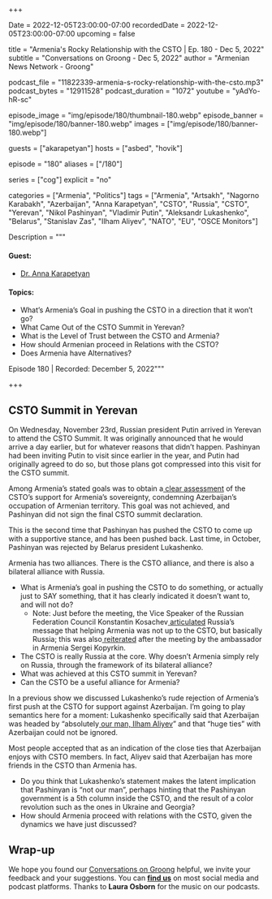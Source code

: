 +++

Date = 2022-12-05T23:00:00-07:00
recordedDate = 2022-12-05T23:00:00-07:00
upcoming = false


title = "Armenia's Rocky Relationship with the CSTO | Ep. 180 - Dec 5, 2022"
subtitle = "Conversations on Groong - Dec 5, 2022"
author = "Armenian News Network - Groong"

podcast_file = "11822339-armenia-s-rocky-relationship-with-the-csto.mp3"
podcast_bytes = "12911528"
podcast_duration = "1072"
youtube = "yAdYo-hR-sc"

episode_image = "img/episode/180/thumbnail-180.webp"
episode_banner = "img/episode/180/banner-180.webp"
images = ["img/episode/180/banner-180.webp"]

guests = ["akarapetyan"]
hosts = ["asbed", "hovik"]

episode = "180"
aliases = ["/180"]

series = ["cog"]
explicit = "no"

categories = ["Armenia", "Politics"]
tags = ["Armenia", "Artsakh", "Nagorno Karabakh", "Azerbaijan", "Anna Karapetyan", "CSTO", "Russia", "CSTO", "Yerevan", "Nikol Pashinyan", "Vladimir Putin", "Aleksandr Lukashenko", "Belarus", "Stanislav Zas", "Ilham Aliyev", "NATO", "EU", "OSCE Monitors"]

Description = """
#### Guest: 
* [Dr. Anna Karapetyan](/guest/akarapetyan)

#### Topics:
* What’s Armenia’s Goal in pushing the CSTO in a direction that it won’t go?
* What Came Out of the CSTO Summit in Yerevan?
* What is the Level of Trust between the CSTO and Armenia?
* How should Armenian proceed in Relations with the CSTO?
* Does Armenia have Alternatives?

Episode 180 | Recorded: December 5, 2022"""

+++

## CSTO Summit in Yerevan

On Wednesday, November 23rd, Russian president Putin arrived in Yerevan to attend the CSTO Summit. It was originally announced that he would arrive a day earlier, but for whatever reasons that didn’t happen. Pashinyan had been inviting Putin to visit since earlier in the year, and Putin had originally agreed to do so, but those plans got compressed into this visit for the CSTO summit.

Among Armenia’s stated goals was to obtain a[ clear assessment](https://armenpress.am/eng/news/1098293.html) of the CSTO’s support for Armenia’s sovereignty, condemning Azerbaijan’s occupation of Armenian territory. This goal was not achieved, and Pashinyan did not sign the final CSTO summit declaration.

This is the second time that Pashinyan has pushed the CSTO to come up with a supportive stance, and has been pushed back. Last time, in October, Pashinyan was rejected by Belarus president Lukashenko.

Armenia has two alliances. There is the CSTO alliance, and there is also a bilateral alliance with Russia.

* What is Armenia’s goal in pushing the CSTO to do something, or actually just to SAY something, that it has clearly indicated it doesn’t want to, and will not do?
    * Note: Just before the meeting, the Vice Speaker of the Russian Federation Council Konstantin Kosachev[ articulated](https://armenpress.am/eng/news/1097784.html) Russia’s message that helping Armenia was not up to the CSTO, but basically Russia; this was also[ reiterated](https://armenpress.am/eng/news/1098159.html) after the meeting by the ambassador in Armenia Sergei Kopyrkin.
* The CSTO is really Russia at the core. Why doesn’t Armenia simply rely on Russia, through the framework of its bilateral alliance?
* What was achieved at this CSTO summit in Yerevan?
* Can the CSTO be a useful alliance for Armenia?



In a previous show we discussed Lukashenko’s rude rejection of Armenia’s first push at the CSTO for support against Azerbaijan. I’m going to play semantics here for a moment: Lukashenko specifically said that Azerbaijan was headed by “absolutely[ our man, Ilham Aliyev](https://168.am/2022/10/31/1789363.html)” and that “huge ties” with Azerbaijan could not be ignored.

Most people accepted that as an indication of the close ties that Azerbaijan enjoys with CSTO members. In fact, Aliyev said that Azerbaijan has more friends in the CSTO than Armenia has.

* Do you think that Lukashenko’s statement makes the latent implication that Pashinyan is “not our man”, perhaps hinting that the Pashinyan government is a 5th column inside the CSTO, and the result of a color revolution such as the ones in Ukraine and Georgia?
* How should Armenia proceed with relations with the CSTO, given the dynamics we have just discussed?



## Wrap-up

We hope you found our [Conversations on Groong](/series/cog/) helpful, we invite your feedback and your suggestions. You can [**find us**](https://linktr.ee/groong) on most social media and podcast platforms. Thanks to **Laura Osborn** for the music on our podcasts.
